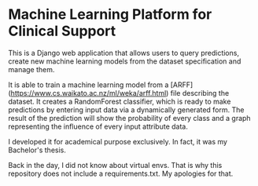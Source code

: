# Machine Learning Platform for Clinical Support

This is a Django web application that allows users to query predictions, create new machine learning models from the dataset specification and manage them. 

It is able to train a machine learning model from a [ARFF] (https://www.cs.waikato.ac.nz/ml/weka/arff.html) file describing the dataset. It creates a RandomForest classifier, which is ready to make predictions by entering input data via a dynamically generated form. The result of the prediction will show the probability of every class and a graph representing the influence of every input attribute data.

I developed it for academical purpose exclusively. In fact, it was my Bachelor's thesis.

Back in the day, I did not know about virtual envs. That is why this repository does not include a requirements.txt. My apologies for that.




